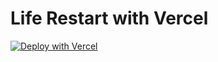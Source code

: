 # Life Restart with Vercel
[![Deploy with Vercel](https://vercel.com/button)](https://vercel.com/new/clone?repository-url=https%3A%2F%2Fgithub.com%2FLemonawa%2FlifeRestart-vercel&project-name=liferestart-vercel&repo-name=liferestart-vercel)
